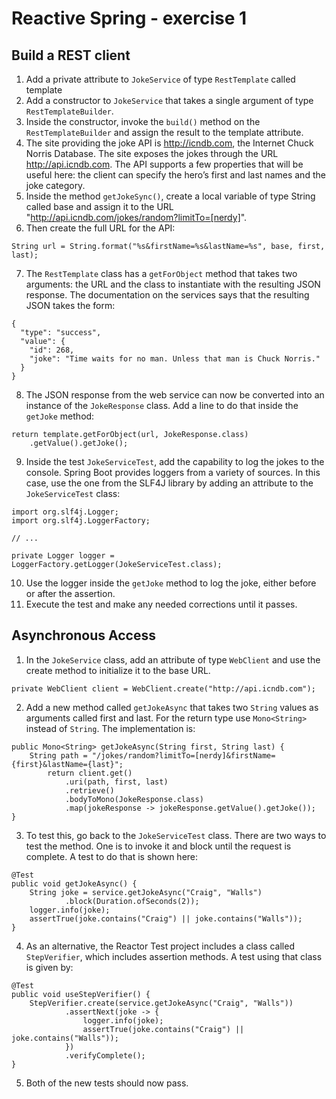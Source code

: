 # Reactive Spring - exercise 1

## Build a REST client

1. Add a private attribute to `JokeService` of type `RestTemplate` called template
2. Add a constructor to `JokeService` that takes a single argument of type `RestTemplateBuilder`.
3. Inside the constructor, invoke the `build()` method on the `RestTemplateBuilder` and assign the result to the template attribute.
4. The site providing the joke API is http://icndb.com, the Internet Chuck Norris Database. The site exposes the jokes through the URL http://api.icndb.com. The API supports a few properties that will be useful here: the client can specify the hero’s first and last names and the joke category.
5. Inside the method `getJokeSync()`, create a local variable of type String called base and assign it to the URL "http://api.icndb.com/jokes/random?limitTo=[nerdy]".
6. Then create the full URL for the API: 
```
String url = String.format("%s&firstName=%s&lastName=%s", base, first, last);
```
7. The `RestTemplate` class has a `getForObject` method that takes two arguments: the URL and the class to instantiate with the resulting JSON response. The documentation on the services says that the resulting JSON takes the form:
```
{
  "type": "success",
  "value": {
    "id": 268,
    "joke": "Time waits for no man. Unless that man is Chuck Norris."
  }
}
```

8. The JSON response from the web service can now be converted into an instance of the `JokeResponse` class. Add a line to do that inside the `getJoke` method:
```
return template.getForObject(url, JokeResponse.class)
    .getValue().getJoke();
```
9. Inside the test `JokeServiceTest`, add the capability to log the jokes to the console. Spring Boot provides loggers from a variety of sources. In this case, use the one from the SLF4J library by adding an attribute to the `JokeServiceTest` class:
```
import org.slf4j.Logger;
import org.slf4j.LoggerFactory;

// ...

private Logger logger = LoggerFactory.getLogger(JokeServiceTest.class);
```
10. Use the logger inside the `getJoke` method to log the joke, either before or after the assertion.
11. Execute the test and make any needed corrections until it passes.


## Asynchronous Access
1. In the `JokeService` class, add an attribute of type `WebClient` and use the create method to initialize it to the base URL.
```
private WebClient client = WebClient.create("http://api.icndb.com");
```
2. Add a new method called `getJokeAsync` that takes two `String` values as arguments called first and last. For the return type use `Mono<String>` instead of `String`. The implementation is:
```
public Mono<String> getJokeAsync(String first, String last) {
    String path = "/jokes/random?limitTo=[nerdy]&firstName={first}&lastName={last}";
        return client.get()
            .uri(path, first, last)
            .retrieve()
            .bodyToMono(JokeResponse.class)
            .map(jokeResponse -> jokeResponse.getValue().getJoke());
}
```
3. To test this, go back to the `JokeServiceTest` class. There are two ways to test the method. One is to invoke it and block until the request is complete. A test to do that is shown here:
```
@Test
public void getJokeAsync() {
    String joke = service.getJokeAsync("Craig", "Walls")
            .block(Duration.ofSeconds(2));
    logger.info(joke);
    assertTrue(joke.contains("Craig") || joke.contains("Walls"));
}
```
4. As an alternative, the Reactor Test project includes a class called `StepVerifier`, which includes assertion methods. A test using that class is given by:
```
@Test
public void useStepVerifier() {
    StepVerifier.create(service.getJokeAsync("Craig", "Walls"))
            .assertNext(joke -> {
                logger.info(joke);
                assertTrue(joke.contains("Craig") || joke.contains("Walls"));
            })
            .verifyComplete();
}
```
5. Both of the new tests should now pass.
